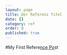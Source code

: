 ```yaml
---
layout: page
title: Der Referenz Titel
date: {}
category: ref
order: 0
published: true
---
```


#My First Refere[nce Po](http://githubtest.scanner-werbeagentur.de/ref/my-filename.html "titel")st
